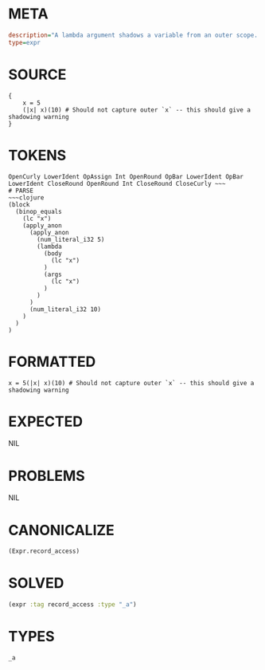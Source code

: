 # META
~~~ini
description="A lambda argument shadows a variable from an outer scope. The lambda should use the argument, not the captured variable."
type=expr
~~~
# SOURCE
~~~roc
{
    x = 5
    (|x| x)(10) # Should not capture outer `x` -- this should give a shadowing warning
}
~~~
# TOKENS
~~~text
OpenCurly LowerIdent OpAssign Int OpenRound OpBar LowerIdent OpBar LowerIdent CloseRound OpenRound Int CloseRound CloseCurly ~~~
# PARSE
~~~clojure
(block
  (binop_equals
    (lc "x")
    (apply_anon
      (apply_anon
        (num_literal_i32 5)
        (lambda
          (body
            (lc "x")
          )
          (args
            (lc "x")
          )
        )
      )
      (num_literal_i32 10)
    )
  )
)
~~~
# FORMATTED
~~~roc
x = 5(|x| x)(10) # Should not capture outer `x` -- this should give a shadowing warning
~~~
# EXPECTED
NIL
# PROBLEMS
NIL
# CANONICALIZE
~~~clojure
(Expr.record_access)
~~~
# SOLVED
~~~clojure
(expr :tag record_access :type "_a")
~~~
# TYPES
~~~roc
_a
~~~
